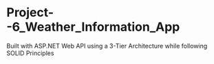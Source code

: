 # Project--6_Weather_Information_App
Built with ASP.NET Web API using a 3-Tier Architecture while following SOLID Principles
